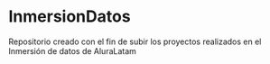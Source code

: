 # InmersionDatos
Repositorio creado con el fin de subir los proyectos realizados en el Inmersión de datos de AluraLatam
